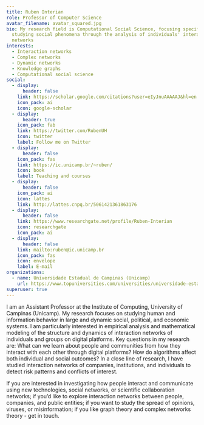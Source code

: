 ```yaml
---
title: Ruben Interian
role: Professor of Computer Science
avatar_filename: avatar_squared.jpg
bio: My research field is Computational Social Science, focusing specifically on
  studying social phenomena through the analysis of individuals' interaction
  networks
interests:
  - Interaction networks
  - Complex networks
  - Dynamic networks
  - Knowledge graphs
  - Computational social science
social:
  - display:
      header: false
    link: https://scholar.google.com/citations?user=eIyJnuAAAAAJ&hl=en
    icon_pack: ai
    icon: google-scholar
  - display:
      header: true
    icon_pack: fab
    link: https://twitter.com/RubenUH
    icon: twitter
    label: Follow me on Twitter
  - display:
      header: false
    icon_pack: fas
    link: https://ic.unicamp.br/~ruben/
    icon: book
    label: Teaching and courses
  - display:
      header: false
    icon_pack: ai
    icon: lattes
    link: http://lattes.cnpq.br/5061421361863176
  - display:
      header: false
    link: https://www.researchgate.net/profile/Ruben-Interian
    icon: researchgate
    icon_pack: ai
  - display:
      header: false
    link: mailto:ruben@ic.unicamp.br
    icon_pack: fas
    icon: envelope
    label: E-mail
organizations:
  - name: Universidade Estadual de Campinas (Unicamp)
    url: https://www.topuniversities.com/universities/universidade-estadual-de-campinas-unicamp
superuser: true
---
```

I am an Assistant Professor at the Institute of Computing, University of Campinas (Unicamp). My research focuses on studying human and information behavior in large and dynamic social, political, and economic systems. I am particularly interested in empirical analysis and mathematical modeling of the structure and dynamics of interaction networks of individuals and groups on digital platforms. Key questions in my research are: What can we learn about people and communities from how they interact with each other through digital platforms? How do algorithms affect both individual and social outcomes? In a close line of research, I have studied interaction networks of companies, institutions, and individuals to detect risk patterns and conflicts of interest. 

If you are interested in investigating how people interact and communicate using new technologies, social networks, or scientific collaboration networks; if you’d like to explore interaction networks between people, companies, and public entities; if you want to study the spread of opinions, viruses, or misinformation; if you like graph theory and complex networks theory - get in touch.
